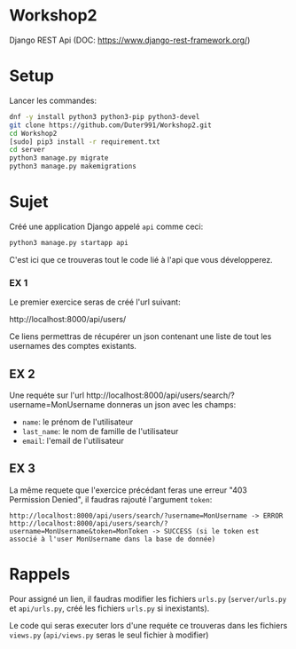# Workshop2

Django REST Api (DOC: https://www.django-rest-framework.org/)

# Setup

Lancer les commandes:

```bash
dnf -y install python3 python3-pip python3-devel
git clone https://github.com/Duter991/Workshop2.git
cd Workshop2
[sudo] pip3 install -r requirement.txt
cd server
python3 manage.py migrate
python3 manage.py makemigrations
```

# Sujet

Créé une application Django appelé ``api`` comme ceci:
```bash
python3 manage.py startapp api
```

C'est ici que ce trouveras tout le code lié à l'api que vous développerez.

### EX 1

Le premier exercice seras de créé l'url suivant:

http://localhost:8000/api/users/

Ce liens permettras de récupérer un json contenant une liste de tout les usernames des comptes existants.

## EX 2

Une requéte sur l'url http://localhost:8000/api/users/search/?username=MonUsername donneras un json avec les champs:
  - ``name``: le prénom de l'utilisateur
  - ``last_name``: le nom de famille de l'utilisateur
  - ``email``: l'email de l'utilisateur
  
## EX 3

La même requete que l'exercice précédant feras une erreur "403 Permission Denied", il faudras rajouté l'argument ``token``:

```
http://localhost:8000/api/users/search/?username=MonUsername -> ERROR
http://localhost:8000/api/users/search/?username=MonUsername&token=MonToken -> SUCCESS (si le token est associé à l'user MonUsername dans la base de donnée)
```

# Rappels

Pour assigné un lien, il faudras modifier les fichiers ``urls.py`` (``server/urls.py`` et ``api/urls.py``, créé les fichiers ``urls.py`` si inexistants).

Le code qui seras executer lors d'une requéte ce trouveras dans les fichiers ``views.py`` (``api/views.py`` seras le seul fichier à modifier)
